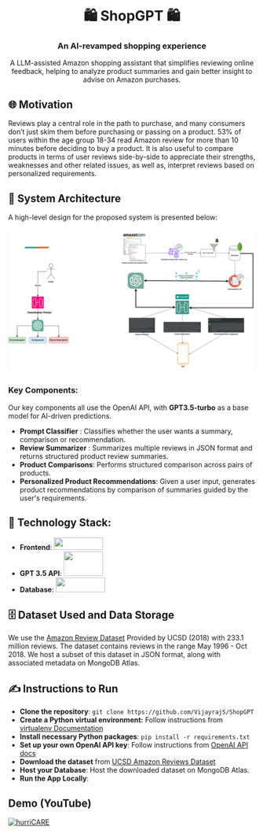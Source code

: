 <p align="center">
 <h1 align="center"> 🛍️ ShopGPT 🛍️ </h1>
 <h3 align="center"> An AI-revamped shopping experience </h3>
 <p align="center"> A LLM-assisted Amazon shopping assistant that simplifies reviewing online feedback, helping to analyze product summaries and gain better insight to advise on Amazon purchases. </p>

## 🌐 Motivation

Reviews play a central role in the path to purchase, and many consumers don’t just skim them before purchasing or passing on a product. 53% of users within the age group 18-34 read Amazon review for more than 10 minutes before deciding to buy a product. It is also useful to compare products in terms of user reviews side-by-side to appreciate their strengths, weaknesses and other related issues, as well as, interpret reviews based on personalized requirements.

## 📕 System Architecture

A high-level design for the proposed system is presented below:

![HLD](README_media/HLD.png "High-level System Design")

### Key Components:

Our key components all use the OpenAI API, with **GPT3.5-turbo** as a base model for AI-driven predictions.

* **Prompt Classifier** : Classifies whether the user wants a summary, comparison or recommendation.
* **Review Summarizer** : Summarizes multiple reviews in JSON format and returns structured product review summaries.
* **Product Comparisons**: Performs structured comparison across pairs of products. 
* **Personalized Product Recommendations**: Given a user input, generates product recommendations by comparison of summaries guided by the user's requirements. 

## 🚀 Technology Stack:
  
 - **Frontend**: <img src="https://pypi-camo.global.ssl.fastly.net/a95ef5913dc4cc84d2155ff690a0fa0d4c33d7e2/68747470733a2f2f7261772e67697468756275736572636f6e74656e742e636f6d2f67726164696f2d6170702f67726164696f2f6d61696e2f726561646d655f66696c65732f67726164696f2e737667" height="25" width="100"> 
 - **GPT 3.5 API**: <img src="https://www.webfx.com/wp-content/uploads/2023/07/what-is-openai.png" height="50" width="80">
 - **Database**: <img src="https://upload.wikimedia.org/wikipedia/commons/9/93/MongoDB_Logo.svg" height="30" width="100">

 ## 🗄️ Dataset Used and Data Storage

We use the [Amazon Review Dataset](https://cseweb.ucsd.edu/~jmcauley/datasets/amazon_v2/) Provided by UCSD (2018) with 233.1 million reviews. The dataset contains reviews in the range May 1996 - Oct 2018. We host a subset of this dataset in JSON format, along with associated metadata on MongoDB Atlas. 

## ✍️ Instructions to Run

- **Clone the repository**: `git clone https://github.com/VijayrajS/ShopGPT`
- **Create a Python virtual environment:** Follow instructions from [virtualenv Documentation](https://docs.python.org/3/library/venv.html)
- **Install necessary Python packages**: `pip install -r requirements.txt`
- **Set up your own OpenAI API key**: Follow instructions from [OpenAI API docs](https://platform.openai.com/docs/quickstart?context=python)
- **Download the dataset** from [UCSD Amazon Reviews Dataset](https://cseweb.ucsd.edu/~jmcauley/datasets/amazon_v2/)
- **Host your Database**: Host the downloaded dataset on MongoDB Atlas.
- **Run the App Locally**: 

## Demo (YouTube)
 [![hurriCARE](https://img.youtube.com/vi/5UYiMiq8xxQ/0.jpg)](https://www.youtube.com/watch?v=5UYiMiq8xxQ)
